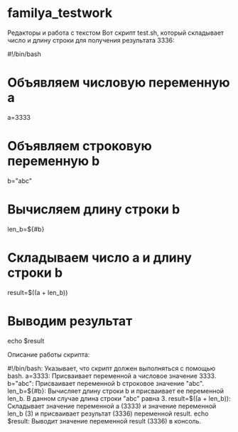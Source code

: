 # familya_testwork
Редакторы и работа с текстом
Вот скрипт test.sh, который складывает число и длину строки для получения результата 3336:

#!/bin/bash

# Объявляем числовую переменную a
a=3333

# Объявляем строковую переменную b
b="abc"

# Вычисляем длину строки b
len_b=${#b}

# Складываем число a и длину строки b
result=$((a + len_b))

# Выводим результат
echo $result

Описание работы скрипта:


#!/bin/bash: Указывает, что скрипт должен выполняться с помощью bash.
a=3333: Присваивает переменной a числовое значение 3333.
b="abc": Присваивает переменной b строковое значение "abc".
len_b=${#b}: Вычисляет длину строки b и присваивает ее переменной len_b. В данном случае длина строки "abc" равна 3.
result=$((a + len_b)): Складывает значение переменной a (3333) и значение переменной len_b (3) и присваивает результат (3336) переменной result.
echo $result: Выводит значение переменной result (3336) в консоль.
